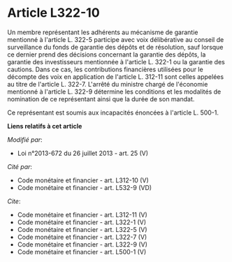 # Article L322-10

Un membre représentant les adhérents au mécanisme de garantie mentionné à l'article L. 322-5 participe avec voix délibérative
au conseil de surveillance du fonds de garantie des dépôts et de résolution, sauf lorsque ce dernier prend des décisions
concernant la garantie des dépôts, la garantie des investisseurs mentionnée à l'article L. 322-1 ou la garantie des cautions.
Dans ce cas, les contributions financières utilisées pour le décompte des voix en application de l'article L. 312-11 sont
celles appelées au titre de l'article L. 322-7. L'arrêté du ministre chargé de l'économie mentionné à l'article L. 322-9
détermine les conditions et les modalités de nomination de ce représentant ainsi que la durée de son mandat. 

Ce représentant est soumis aux incapacités énoncées à l'article L. 500-1.

**Liens relatifs à cet article**

_Modifié par_:

  - Loi n°2013-672 du 26 juillet 2013 - art. 25 (V)

_Cité par_:

  - Code monétaire et financier - art. L312-10 (V)
  - Code monétaire et financier - art. L532-9 (VD)

_Cite_:

  - Code monétaire et financier - art. L312-11 (V)
  - Code monétaire et financier - art. L322-1 (V)
  - Code monétaire et financier - art. L322-5 (V)
  - Code monétaire et financier - art. L322-7 (V)
  - Code monétaire et financier - art. L322-9 (V)
  - Code monétaire et financier - art. L500-1 (V)
